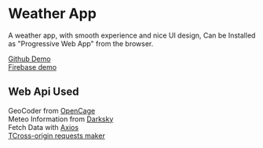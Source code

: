 # Weather App

A weather app, with smooth experience and nice UI design, Can be Installed as "Progressive Web App" from the browser.  

[Github Demo](https://amine-louni.github.io/weather_app/)  
[Firebase demo](https://weatherapp-42eeb.firebaseapp.com)

## Web Api Used
  
GeoCoder from [OpenCage](https://opencagedata.com/)  
Meteo Information from [Darksky](https://darksky.net/)  
Fetch Data with [Axios](https://github.com/axios/axios)  
[TCross-origin requests maker](https://cors-anywhere.herokuapp.com/)  

